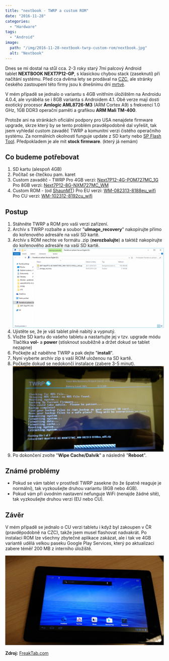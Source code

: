 ```yaml
---
title: "nextbook - TWRP a custom ROM"
date: "2016-11-28"
categories: 
  - "Hardware"
tags: 
  - "Android"
image:
  path: "/img/2016-11-28-nextbook-twrp-custom-rom/nextbook.jpg"
  alt: "Nextbook"
---
```


Dnes se mi dostal na stůl cca. 2-3 roky starý 7mi palcový Android tablet **NEXTBOOK NEXT7P12-GP**, s klasickou chybou stack (zaseknutí) při načítání systému. Před cca dvěma lety se prodával na [CZC](https://www.czc.cz/nextbook-7p12-8g-cerna/155268/produkt), ale stránky českého zastoupení této firmy jsou k dnešnímu dni [mrtvé](https://www.nextbook.cz/).

V mém případě se jednalo o variantu s 4GB vnitřním úložištěm na Androidu 4.0.4, ale vyráběla se i 8GB varianta s Androidem 4.1. Obě verze mají dosti exotický procesor **Amlogic AML8726-M3** (ARM Cortex A9) s frekvencí 1.0 GHz, 1GB DDR3 operační paměti a grafikou **ARM Mali TM-400**.

Protože ani na stránkách oficiální podpory pro USA nenajdete firmware upgrade, skrze který by se tento problém pravděpodobně dal vyřešit, tak jsem vyhledal custom zavaděč TWRP a komunitní verzi čistého operačního systému. Za normálních okolností funguje update z SD karty nebo [SP Flash Tool](https://spflashtool.com/). Předpokladem je ale mít **stock firmware**. (který já nemám)

## Co budeme potřebovat

1. SD kartu (alespoň 4GB)
2. Počítač se čtečkou pam. karet
3. Custom zavaděč - TWRP Pro 4GB verzi: [Next7P12-4G-POM727MC\_1G](https://mega.nz/#!u0QHULZJ!A6y4Y65OG03RLjcMZdCBnfxpr4dxA10orneC2qsPuvU) Pro 8GB verzi: [Next7P12-8G-NXM727MC\_WM](https://mega.nz/#!P9RxmKCT!bHeLbRk1xS8S9NBi1gIfwHfc5LdCnh-fili-b1VX9VQ)
4. Custom ROM - (od [ShaunMT](https://freaktab.com/member/6564-shaunmt)) [](https://freaktab.com/member/6564-shaunmt)Pro EU verzi: [WM-082313-8188eu\_wifi](https://mega.nz/#!i5gViYTY!wcJK3puIGST9Y_76oOXU1TFRHVU1Q3lbxQTkg5uiPqI) Pro CU verzi: [WM-102312-8192cu\_wifi](https://mega.nz/#!yhYylKSY!zj3Jd3TYBiX5i37WyeWKtKAHKBc04RWh6lSQ3aezt2g)

## Postup

1. Stáhněte TWRP a ROM pro vaši verzi zařízení.
2. Archív s TWRP rozbalte a soubor "**uImage\_recovery**" nakopírujte přímo do kořenového adresáře na vaší SD kartě.
3. Archív s ROM nechte ve formátu .zip (**nerozbalujte**) a taktéž nakopírujte do kořenového adresáře na vaší SD kartě. 
![zip](/img/2016-11-28-nextbook-twrp-custom-rom/snip_20161128121409.png)
4. Ujistěte se, že je váš tablet plně nabitý a vypnutý.
5. Vložte SD kartu do vašeho tabletu a nastartujte jej v tzv. upgrade módu Tlačítka **vol-** a **power** (stisknout souběžně a držet dokud se tablet nezapne)
6. Počkejte až naběhne TWRP a pak dejte "**install**".
7. Nyní vyberte archív zip s vaší ROM uloženou na SD kartě.
8. Počkejte dokud se nedokončí instalace (zabere 3-5 minut). 
![twrp](/img/2016-11-28-nextbook-twrp-custom-rom/IMG_20161128_091310.jpg)
9. Po dokončení zvolte "**Wipe Cache/Dalvik**" a následně "**Reboot**".

## Známé problémy

- Pokud se vám tablet v prostředí TWRP zasekne (to že špatně reaguje je normální), tak vyzkoušejte druhou variantu (8GB nebo 4GB).
- Pokud vám při úvodním nastavení nefunguje WiFi (nenajde žádné sítě), tak vyzkoušejte druhou verzi (EU nebo CU).

## Závěr

V mém případě se jednalo o CU verzi tabletu i když byl zakoupen v ČR (pravděpodobně na CZC), takže jsem musel flashovat nadvakrát. Po instalaci ROM lze všechny zbytečné aplikace zakázat, ale i tak ve 4GB variantě udělá velkou paseku Google Play Services, který po aktualizaci zabere téměř 200 MB z interního úložiště.

![tab](/img/2016-11-28-nextbook-twrp-custom-rom/IMG_20161128_122656.jpg)

**Zdroj:** [FreakTab.com](https://freaktab.com/forum/tablet-support-android/nextbook-tablets/amlogic-nextbook-tablets)
